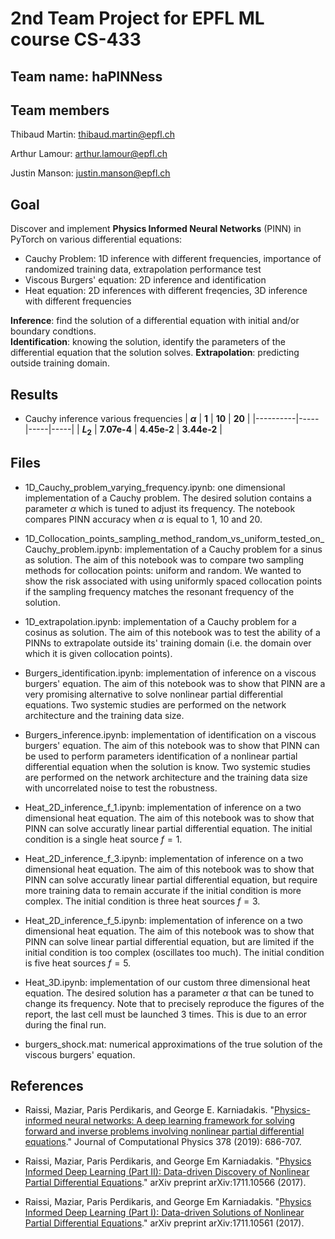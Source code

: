 # 2nd Team Project for EPFL ML course CS-433
## Team name: **haPINNess**
## Team members

Thibaud Martin: thibaud.martin@epfl.ch

Arthur Lamour: arthur.lamour@epfl.ch

Justin Manson: justin.manson@epfl.ch

## Goal
Discover and implement **Physics Informed Neural Networks** (PINN) in PyTorch on various differential equations:
- Cauchy Problem: 1D inference with different frequencies, importance of randomized training data, extrapolation performance test
- Viscous Burgers' equation: 2D inference and identification
- Heat equation: 2D inferences with different freqencies, 3D inference with different frequencies

**Inference**: find the solution of a differential equation with initial and/or boundary condtions. <br>
**Identification**: knowing the solution, identify the parameters of the differential equation that the solution solves. 
**Extrapolation**: predicting outside training domain.

## Results
- Cauchy inference various frequencies 
| **$\alpha$** | **1** | **10** | **20** |
|----------|-----|-----|-----|
| **$L_2$**    | **7.07e-4** |  **4.45e-2** | **3.44e-2** |
## Files
- 1D_Cauchy_problem_varying_frequency.ipynb: one dimensional implementation of a Cauchy problem. The desired solution contains a parameter $\alpha$ which is tuned to adjust its frequency. The notebook compares PINN accuracy when $\alpha$ is equal to 1, 10 and 20.


- 1D_Collocation_points_sampling_method_random_vs_uniform_tested_on_Cauchy_problem.ipynb: implementation of a Cauchy problem for a sinus as solution. The aim of this notebook was to compare two sampling methods for collocation points: uniform and random. We wanted to show the risk associated with using uniformly spaced collocation points if the sampling frequency matches the resonant frequency of the solution.


- 1D_extrapolation.ipynb: implementation of a Cauchy problem for a cosinus as solution. The aim of this notebook was to test the ability of a PINNs to extrapolate outside its' training domain (i.e. the domain over which it is given collocation points).


- Burgers_identification.ipynb: implementation of inference on a viscous burgers' equation. The aim of this notebook was to show that PINN are a very promising alternative to solve nonlinear partial differential equations. Two systemic studies are performed on the network architecture and the training data size.


- Burgers_inference.ipynb: implementation of identification on a viscous burgers' equation. The aim of this notebook was to show that PINN can be used to perform parameters identification of a nonlinear partial differential equation when the solution is know. Two systemic studies are performed on the network architecture and the training data size with uncorrelated noise to test the robustness.


- Heat_2D_inference_f_1.ipynb: implementation of inference on a two dimensional heat equation. The aim of this notebook was to show that PINN can solve accuratly linear partial differential equation. The initial condition is a single heat source $f=1$.


- Heat_2D_inference_f_3.ipynb: implementation of inference on a two dimensional heat equation. The aim of this notebook was to show that PINN can solve accuratly linear partial differential equation, but require more training data to remain accurate if the initial condition is more complex. The initial condition is three heat sources $f=3$.


- Heat_2D_inference_f_5.ipynb: implementation of inference on a two dimensional heat equation. The aim of this notebook was to show that PINN can solve linear partial differential equation, but are limited if the initial condition is too complex (oscillates too much). The initial condition is five heat sources $f=5$.


- Heat_3D.ipynb: implementation of our custom three dimensional heat equation. The desired solution has a parameter $\alpha$ that can be tuned to change its frequency. Note that to precisely reproduce the figures of the report, the last cell must be launched 3 times. This is due to an error during the final run.


- burgers_shock.mat: numerical approximations of the true solution of the viscous burgers' equation.

## References
- Raissi, Maziar, Paris Perdikaris, and George E. Karniadakis. "[Physics-informed neural networks: A deep learning framework for solving forward and inverse problems involving nonlinear partial differential equations](https://www.sciencedirect.com/science/article/pii/S0021999118307125)." Journal of Computational Physics 378 (2019): 686-707.

- Raissi, Maziar, Paris Perdikaris, and George Em Karniadakis. "[Physics Informed Deep Learning (Part II): Data-driven Discovery of Nonlinear Partial Differential Equations](https://arxiv.org/abs/1711.10566)." arXiv preprint arXiv:1711.10566 (2017).

- Raissi, Maziar, Paris Perdikaris, and George Em Karniadakis. "[Physics Informed Deep Learning (Part I): Data-driven Solutions of Nonlinear Partial Differential Equations](https://arxiv.org/abs/1711.10561)." arXiv preprint arXiv:1711.10561 (2017).

